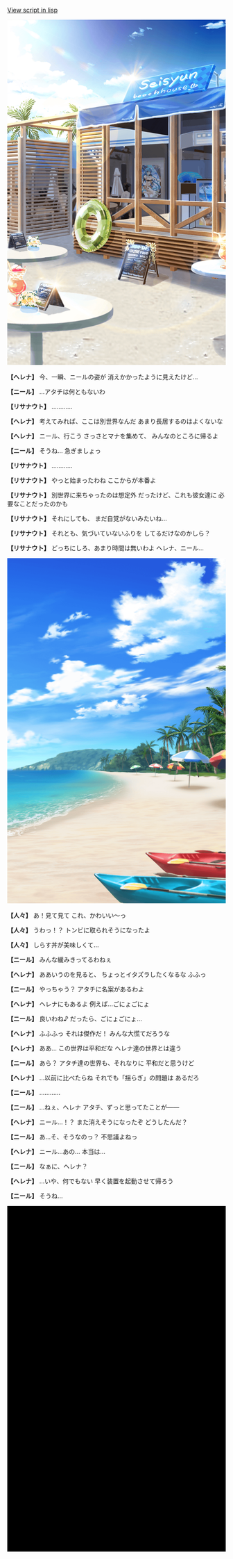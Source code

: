 [View script in lisp](../scripts/202282071.txt)

![seahouse.png](../images/backgrounds/seahouse.png)

**【ヘレナ】**
今、一瞬、ニールの姿が
消えかかったように見えたけど…

**【ニール】**
…アタチは何ともないわ

**【リサナウト】**
…………

**【ヘレナ】**
考えてみれば、ここは別世界なんだ
あまり長居するのはよくないな

**【ヘレナ】**
ニール、行こう
さっさとマナを集めて、
みんなのところに帰るよ

**【ニール】**
そうね…
急ぎましょっ

**【リサナウト】**
…………

**【リサナウト】**
やっと始まったわね
ここからが本番よ

**【リサナウト】**
別世界に来ちゃったのは想定外
だったけど、これも彼女達に
必要なことだったのかも

**【リサナウト】**
それにしても、
まだ自覚がないみたいね…

**【リサナウト】**
それとも、気づいていないふりを
してるだけなのかしら？

**【リサナウト】**
どっちにしろ、あまり時間は無いわよ
ヘレナ、ニール…

![beach.png](../images/backgrounds/beach.png)

**【人々】**
あ！見て見て
これ、かわいい～っ

**【人々】**
うわっ！？
トンビに取られそうになったよ

**【人々】**
しらす丼が美味しくて…

**【ニール】**
みんな緩みきってるわねぇ

**【ヘレナ】**
ああいうのを見ると、
ちょっとイタズラしたくなるな
ふふっ

**【ニール】**
やっちゃう？
アタチに名案があるわよ

**【ヘレナ】**
ヘレナにもあるよ
例えば…ごにょごにょ

**【ニール】**
良いわね♪
だったら、ごにょごにょ…

**【ヘレナ】**
ふふふっ
それは傑作だ！
みんな大慌てだろうな

**【ヘレナ】**
ああ…
この世界は平和だな
ヘレナ達の世界とは違う

**【ニール】**
あら？
アタチ達の世界も、それなりに
平和だと思うけど

**【ヘレナ】**
…以前に比べたらね
それでも「揺らぎ」の問題は
あるだろ

**【ニール】**
…………

**【ニール】**
…ねぇ、ヘレナ
アタチ、ずっと思ってたことが――

**【ヘレナ】**
ニール…！？
また消えそうになったぞ
どうしたんだ？

**【ニール】**
あ…そ、そうなのっ？
不思議よねっ

**【ヘレナ】**
ニール…あの…
本当は…

**【ニール】**
なぁに、ヘレナ？

**【ヘレナ】**
…いや、何でもない
早く装置を起動させて帰ろう

**【ニール】**
そうね…

![bg_black.png](../images/backgrounds/bg_black.png)
